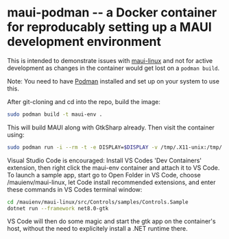# maui-podman -- a Docker container for reproducably setting up a MAUI development environment

This is intended to demonstrate issues with [maui-linux](https://github.com/jsuarezruiz/maui-linux) and not 
for active development as changes in the container would get lost on a `podman build`.

Note: You need to have [Podman](https://podman.io/docs/installation) installed and set up 
on your system to use this.

After git-cloning and cd into the repo, build the image:

```sh
sudo podman build -t maui-env .
```

This will build MAUI along with GtkSharp already. Then visit the container using:

```sh
sudo podman run -i --rm -t -e DISPLAY=$DISPLAY -v /tmp/.X11-unix:/tmp/.X11-unix maui-env bash
```

Visual Studio Code is encouraged: Install VS Codes 'Dev Containers' extension, then right click the 
maui-env container and attach it to VS Code. To launch a sample app, start go to Open Folder in VS Code,
choose /mauienv/maui-linux, let Code install recommended extensions,  and enter these commands in VS Codes terminal window:

```sh
cd /mauienv/maui-linux/src/Controls/samples/Controls.Sample
dotnet run --framework net8.0-gtk
```

VS Code will then do some magic and start the gtk app on the container's host, without the need to explicitely install a .NET runtime there.

